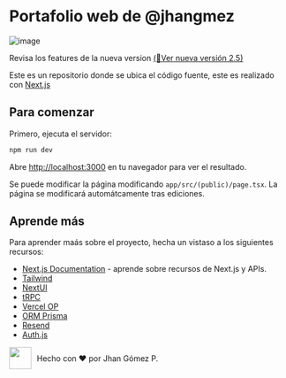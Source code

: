 # Portafolio web de @jhangmez

![image](https://github.com/user-attachments/assets/e738560b-d34a-465d-8f2b-5b8f3c641aba)

Revisa los features de la nueva version [(🚀Ver nueva versión 2.5)](https://github.com/jhangmez/pagina/releases/tag/2.5)

Este es un repositorio donde se ubica el código fuente, este es realizado con [Next.js](https://nextjs.org/)

## Para comenzar

Primero, ejecuta el servidor:

```bash
npm run dev
```

Abre [http://localhost:3000](http://localhost:3000) en tu navegador para ver el resultado.

Se puede modificar la página modificando `app/src/(public)/page.tsx`. La página se modificará automátcamente tras ediciones.

## Aprende más

Para aprender maás sobre el proyecto, hecha un vistaso a los siguientes recursos:

- [Next.js Documentation](https://nextjs.org/docs) - aprende sobre recursos de Next.js y APIs.
- [Tailwind](https://tailwindcss.com/docs/installation)
- [NextUI](https://nextui.org/docs/guide/introduction)
- [tRPC](https://trpc.io/docs)
- [Vercel OP](https://nextjs.org/docs/app/api-reference/file-conventions/metadata/opengraph-image)
- [ORM Prisma](https://www.prisma.io/docs/orm)
- [Resend](https://resend.com/docs/introduction)
- [Auth.js](https://authjs.dev/getting-started)

<div style="display: flex; align-items: center; height: fit-content;">
  <img src="https://avatars.githubusercontent.com/u/60937214?v=4" width="40" style="margin-right: 10px;"/>
  <span>Hecho con ❤️ por Jhan Gómez P.</span>
</div>
